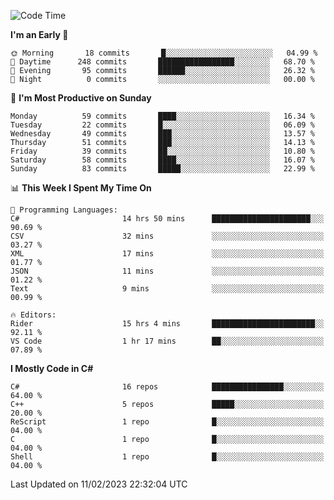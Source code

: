 <!--START_SECTION:waka-->
![Code Time](http://img.shields.io/badge/Code%20Time-925%20hrs%2042%20mins-blue)

**I'm an Early 🐤** 

```text
🌞 Morning       18 commits       █░░░░░░░░░░░░░░░░░░░░░░░░   04.99 % 
🌆 Daytime      248 commits       █████████████████░░░░░░░░   68.70 % 
🌃 Evening       95 commits       ██████░░░░░░░░░░░░░░░░░░░   26.32 % 
🌙 Night          0 commits       ░░░░░░░░░░░░░░░░░░░░░░░░░   00.00 % 

```
📅 **I'm Most Productive on Sunday** 

```text
Monday          59 commits       ████░░░░░░░░░░░░░░░░░░░░░   16.34 % 
Tuesday         22 commits       █░░░░░░░░░░░░░░░░░░░░░░░░   06.09 % 
Wednesday       49 commits       ███░░░░░░░░░░░░░░░░░░░░░░   13.57 % 
Thursday        51 commits       ███░░░░░░░░░░░░░░░░░░░░░░   14.13 % 
Friday          39 commits       ██░░░░░░░░░░░░░░░░░░░░░░░   10.80 % 
Saturday        58 commits       ████░░░░░░░░░░░░░░░░░░░░░   16.07 % 
Sunday          83 commits       █████░░░░░░░░░░░░░░░░░░░░   22.99 % 

```


📊 **This Week I Spent My Time On** 

```text
💬 Programming Languages: 
C#                       14 hrs 50 mins      ██████████████████████░░░   90.69 % 
CSV                      32 mins             ░░░░░░░░░░░░░░░░░░░░░░░░░   03.27 % 
XML                      17 mins             ░░░░░░░░░░░░░░░░░░░░░░░░░   01.77 % 
JSON                     11 mins             ░░░░░░░░░░░░░░░░░░░░░░░░░   01.22 % 
Text                     9 mins              ░░░░░░░░░░░░░░░░░░░░░░░░░   00.99 % 

🔥 Editors: 
Rider                    15 hrs 4 mins       ███████████████████████░░   92.11 % 
VS Code                  1 hr 17 mins        ██░░░░░░░░░░░░░░░░░░░░░░░   07.89 % 

```

**I Mostly Code in C#** 

```text
C#                       16 repos            ████████████████░░░░░░░░░   64.00 % 
C++                      5 repos             █████░░░░░░░░░░░░░░░░░░░░   20.00 % 
ReScript                 1 repo              █░░░░░░░░░░░░░░░░░░░░░░░░   04.00 % 
C                        1 repo              █░░░░░░░░░░░░░░░░░░░░░░░░   04.00 % 
Shell                    1 repo              █░░░░░░░░░░░░░░░░░░░░░░░░   04.00 % 

```



 Last Updated on 11/02/2023 22:32:04 UTC
<!--END_SECTION:waka-->
